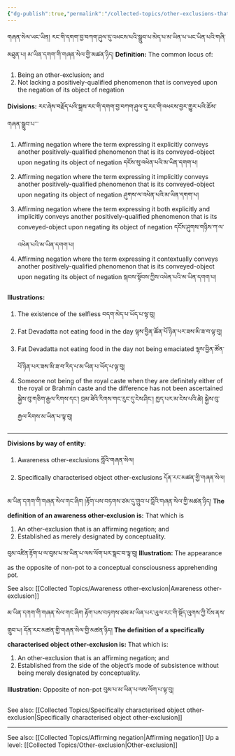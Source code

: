 ```yaml
---
{"dg-publish":true,"permalink":"/collected-topics/other-exclusions-that-are-affirming-negations/"}
---
```


གཞན་སེལ་ཡང་ཡིན། རང་གི་དགག་བྱ་བཀག་ཤུལ་དུ་འཕངས་པའི་སྒྲུབ་པ་མེད་པ་མ་ཡིན་པ་ཡང་ཡིན་པའི་གཞི་མཐུན་པ། མ་ཡིན་དགག་གི་གཞན་སེལ་གྱི་མཚན་ཉིད།
**Definition:** The common locus of:
1. Being an other-exclusion; and
2. Not lacking a positively-qualified phenomenon that is conveyed upon the negation of its object of negation

**Divisions:** རང་ཞེས་བརྗོད་པའི་སྒྲས་རང་གི་དགག་བྱ་བཀག་ཤུལ་དུ་རང་གི་འཕངས་བྱར་གྱུར་པའི་ཆོས་གཞན་སྒྲུབ་པ་་་
1. Affirming negation where the term expressing it explicitly conveys another positively-qualified phenomenon that is its conveyed-object upon negating its object of negation 
   དངོས་སུ་འཕེན་པའི་མ་ཡིན་དགག་པ།
2. Affirming negation where the term expressing it implicitly conveys another positively-qualified phenomenon that is its conveyed-object upon negating its object of negation 
   ཤུགས་ལ་འཕེན་པའི་མ་ཡིན་དགག་པ།
3. Affirming negation where the term expressing it both explicitly and implicitly conveys another positively-qualified phenomenon that is its conveyed-object upon negating its object of negation 
   དངོས་ཤུགས་གཉིས་ཀ་ལ་འཕེན་པའི་མ་ཡིན་དགག་པ།
4. Affirming negation where the term expressing it contextually conveys another positively-qualified phenomenon that is its conveyed-object upon negating its object of negation
   སྐབས་སྟོབས་ཀྱིས་འཕེན་པའི་མ་ཡིན་དགག་པ།

**Illustrations:**
1. The existence of the selfless བདག་མེད་པ་ཡོད་པ་ལྟ་བུ།
2. Fat Devadatta not eating food in the day ལྷས་བྱིན་ཚོན་པོ་ཉིན་པར་ཟས་མི་ཟ་བ་ལྟ་བུ།
3. Fat Devadatta not eating food in the day not being emaciated 
   ལྷས་བྱིན་ཚོན་པོ་ཉིན་པར་ཟས་མི་ཟ་བ་རིད་པ་མ་ཡིན་པ་ཡོད་པ་ལྟ་བུ།
4. Someone not being of the royal caste when they are definitely either of the royal or Brahmin caste and the difference has not been ascertained
   སྐྱེས་བུ་གཅིག་རྒྱལ་རིགས་དང་། བྲམ་ཟེའི་རིགས་གང་རུང་དུ་ངེས་ཤིང་། ཁྱད་པར་མ་ངེས་པའི་ཚེ། སྐྱེས་བུ་རྒྱལ་རིགས་མ་ཡིན་པ་ལྟ་བུ།

---
**Divisions by way of entity:**
1. Awareness other-exclusions བློའི་གཞན་སེལ།
2. Specifically characterised object other-exclusions དོན་རང་མཚན་གྱི་གཞན་སེལ།

མ་ཡིན་དགག་གི་གཞན་སེལ་གང་ཞིག །རྟོག་པས་བཏགས་ཙམ་དུ་གྲུབ་པ་བློའི་གཞན་སེལ་གྱི་མཚན་ཉིད།
**The definition of an awareness other-exclusion is:** That which is
1. An other-exclusion that is an affirming negation; and 
2. Established as merely designated by conceptuality.

བུམ་འཛིན་རྟོག་པ་ལ་བུམ་པ་མ་ཡིན་པ་ལས་ལོག་པར་སྣང་བ་ལྟ་བུ།
**Illustration:** The appearance as the opposite of non-pot to a conceptual consciousness apprehending pot. 

See also: [[Collected Topics/Awareness other-exclusion\|Awareness other-exclusion]]

མ་ཡིན་དགག་གི་གཞན་སེལ་གང་ཞིག རྟོག་པས་བཏགས་ཙམ་མ་ཡིན་པར་ཡུལ་རང་གི་སྡོད་ལུགས་ཀྱི་ངོས་ནས་གྲུབ་པ། དོན་རང་མཚན་གྱི་གཞན་སེལ་གྱི་མཚན་ཉིད།
**The definition of a specifically characterised object other-exclusion is:** That which is: 
1. An other-exclusion that is an affirming negation; and
2. Established from the side of the object’s mode of subsistence without being merely designated by conceptuality.

**Illustration:** Opposite of non-pot བུམ་པ་མ་ཡིན་པ་ལས་ལོག་པ་ལྟ་བུ།

See also: [[Collected Topics/Specifically characterised object other-exclusion\|Specifically characterised object other-exclusion]]

---
See also: [[Collected Topics/Affirming negation\|Affirming negation]]
Up a level: [[Collected Topics/Other-exclusion\|Other-exclusion]]